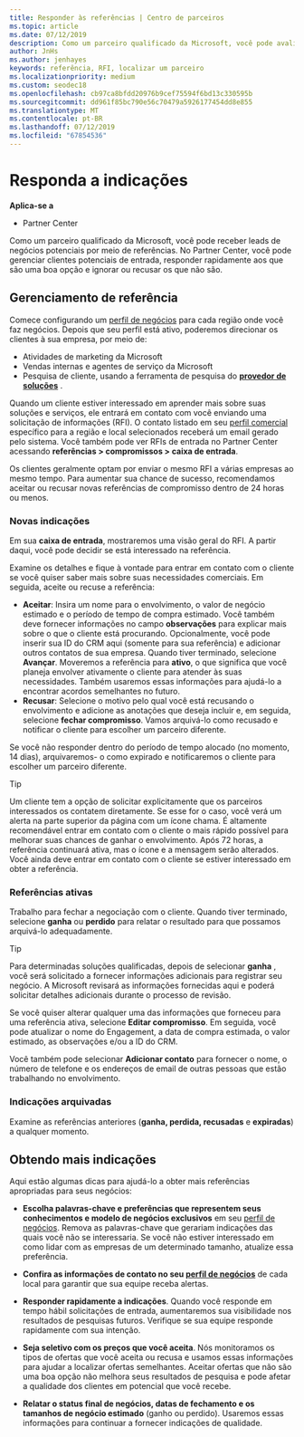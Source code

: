```yaml
---
title: Responder às referências | Centro de parceiros
ms.topic: article
ms.date: 07/12/2019
description: Como um parceiro qualificado da Microsoft, você pode avaliar, negociar e responder às referências por meio do Partner Center.
author: JnHs
ms.author: jenhayes
keywords: referência, RFI, localizar um parceiro
ms.localizationpriority: medium
ms.custom: seodec18
ms.openlocfilehash: cb97ca8bfdd20976b9cef75594f6bd13c330595b
ms.sourcegitcommit: dd961f85bc790e56c70479a5926177454dd8e855
ms.translationtype: MT
ms.contentlocale: pt-BR
ms.lasthandoff: 07/12/2019
ms.locfileid: "67854536"
---
```

# <a name="respond-to-referrals"></a>Responda a indicações

**Aplica-se a**

-  Partner Center

Como um parceiro qualificado da Microsoft, você pode receber leads de negócios potenciais por meio de referências. No Partner Center, você pode gerenciar clientes potenciais de entrada, responder rapidamente aos que são uma boa opção e ignorar ou recusar os que não são. 

## <a name="referral-management"></a>Gerenciamento de referência

Comece configurando um [perfil de negócios](create-a-marketing-profile.md) para cada região onde você faz negócios. Depois que seu perfil está ativo, poderemos direcionar os clientes à sua empresa, por meio de:

*  Atividades de marketing da Microsoft
*  Vendas internas e agentes de serviço da Microsoft
*  Pesquisa de cliente, usando a ferramenta de pesquisa do **[provedor de soluções](https://www.microsoft.com/solution-providers/home)** .

Quando um cliente estiver interessado em aprender mais sobre suas soluções e serviços, ele entrará em contato com você enviando uma solicitação de informações (RFI). O contato listado em seu [perfil comercial](create-a-marketing-profile.md) específico para a região e local selecionados receberá um email gerado pelo sistema. Você também pode ver RFIs de entrada no Partner Center acessando **referências > compromissos > caixa de entrada**.

Os clientes geralmente optam por enviar o mesmo RFI a várias empresas ao mesmo tempo. Para aumentar sua chance de sucesso, recomendamos aceitar ou recusar novas referências de compromisso dentro de 24 horas ou menos.

### <a name="new-referrals"></a>Novas indicações

Em sua **caixa de entrada**, mostraremos uma visão geral do RFI. A partir daqui, você pode decidir se está interessado na referência.

Examine os detalhes e fique à vontade para entrar em contato com o cliente se você quiser saber mais sobre suas necessidades comerciais. Em seguida, aceite ou recuse a referência:

*  **Aceitar**: Insira um nome para o envolvimento, o valor de negócio estimado e o período de tempo de compra estimado. Você também deve fornecer informações no campo **observações** para explicar mais sobre o que o cliente está procurando. Opcionalmente, você pode inserir sua ID do CRM aqui (somente para sua referência) e adicionar outros contatos de sua empresa. Quando tiver terminado, selecione **Avançar**. Moveremos a referência para **ativo**, o que significa que você planeja envolver ativamente o cliente para atender às suas necessidades. Também usaremos essas informações para ajudá-lo a encontrar acordos semelhantes no futuro.
*  **Recusar**: Selecione o motivo pelo qual você está recusando o envolvimento e adicione as anotações que deseja incluir e, em seguida, selecione **fechar compromisso**. Vamos arquivá-lo  como recusado e notificar o cliente para escolher um parceiro diferente.

Se você não responder dentro do período de tempo alocado (no momento, 14 dias), arquivaremos-  o como expirado e notificaremos o cliente para escolher um parceiro diferente.

> [!TIP]
> Um cliente tem a opção de solicitar explicitamente que os parceiros interessados os contatem diretamente. Se esse for o caso, você verá um alerta na parte superior da página com um ícone chama. É altamente recomendável entrar em contato com o cliente o mais rápido possível para melhorar suas chances de ganhar o envolvimento. Após 72 horas, a referência continuará ativa, mas o ícone e a mensagem serão alterados. Você ainda deve entrar em contato com o cliente se estiver interessado em obter a referência.

### <a name="active-referrals"></a>Referências ativas

Trabalho para fechar a negociação com o cliente. Quando tiver terminado, selecione **ganha** ou **perdido** para relatar o resultado para que possamos arquivá-lo adequadamente.

> [!TIP]
> Para determinadas soluções qualificadas, depois de selecionar **ganha** , você será solicitado a fornecer informações adicionais para registrar seu negócio. A Microsoft revisará as informações fornecidas aqui e poderá solicitar detalhes adicionais durante o processo de revisão.

Se você quiser alterar qualquer uma das informações que forneceu para uma referência ativa, selecione **Editar compromisso**. Em seguida, você pode atualizar o nome do Engagement, a data de compra estimada, o valor estimado, as observações e/ou a ID do CRM.

Você também pode selecionar **Adicionar contato** para fornecer o nome, o número de telefone e os endereços de email de outras pessoas que estão trabalhando no envolvimento.


### <a name="archived-referrals"></a>Indicações arquivadas

Examine as referências anteriores (**ganha, perdida, recusadas** e **expiradas**) a qualquer momento. 

## <a name="getting-more-referrals"></a>Obtendo mais indicações

Aqui estão algumas dicas para ajudá-lo a obter mais referências apropriadas para seus negócios:

*  **Escolha palavras-chave e preferências que representem seus conhecimentos e modelo de negócios exclusivos** em seu [perfil de negócios](create-a-marketing-profile.md). Remova as palavras-chave que gerariam indicações das quais você não se interessaria. Se você não estiver interessado em como lidar com as empresas de um determinado tamanho, atualize essa preferência.

*  **Confira as informações de contato no seu [perfil de negócios](create-a-marketing-profile.md)** de cada local para garantir que sua equipe receba alertas.

*  **Responder rapidamente a indicações**. Quando você responde em tempo hábil solicitações de entrada, aumentaremos sua visibilidade nos resultados de pesquisas futuros. Verifique se sua equipe responde rapidamente com sua intenção.

*  **Seja seletivo com os preços que você aceita**. Nós monitoramos os tipos de ofertas que você aceita ou recusa e usamos essas informações para ajudar a localizar ofertas semelhantes. Aceitar ofertas que não são uma boa opção não melhora seus resultados de pesquisa e pode afetar a qualidade dos clientes em potencial que você recebe.

*  **Relatar o status final de negócios, datas de fechamento e os tamanhos de negócio estimado** (ganho ou perdido). Usaremos essas informações para continuar a fornecer indicações de qualidade.
